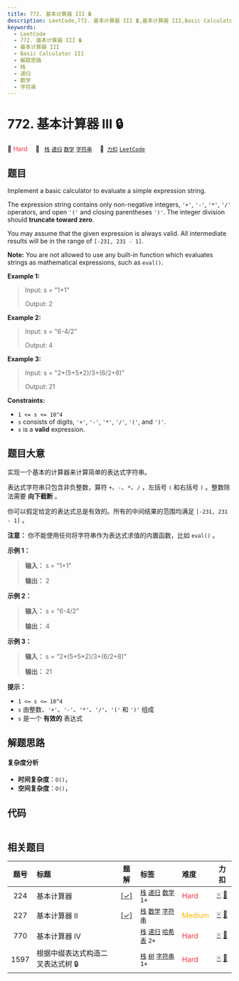 ```yaml
---
title: 772. 基本计算器 III 🔒
description: LeetCode,772. 基本计算器 III 🔒,基本计算器 III,Basic Calculator III,解题思路,栈,递归,数学,字符串
keywords:
  - LeetCode
  - 772. 基本计算器 III 🔒
  - 基本计算器 III
  - Basic Calculator III
  - 解题思路
  - 栈
  - 递归
  - 数学
  - 字符串
---
```


# 772. 基本计算器 III 🔒

🔴 <font color=#ff334b>Hard</font>&emsp; 🔖&ensp; [`栈`](/tag/stack.md) [`递归`](/tag/recursion.md) [`数学`](/tag/math.md) [`字符串`](/tag/string.md)&emsp; 🔗&ensp;[`力扣`](https://leetcode.cn/problems/basic-calculator-iii) [`LeetCode`](https://leetcode.com/problems/basic-calculator-iii)

## 题目

Implement a basic calculator to evaluate a simple expression string.

The expression string contains only non-negative integers, `'+'`, `'-'`,
`'*'`, `'/'` operators, and open `'('` and closing parentheses `')'`. The
integer division should **truncate toward zero**.

You may assume that the given expression is always valid. All intermediate
results will be in the range of `[-231, 231 - 1]`.

**Note:** You are not allowed to use any built-in function which evaluates
strings as mathematical expressions, such as `eval()`.



**Example 1:**

> Input: s = "1+1"
> 
> Output: 2

**Example 2:**

> Input: s = "6-4/2"
> 
> Output: 4

**Example 3:**

> Input: s = "2*(5+5*2)/3+(6/2+8)"
> 
> Output: 21

**Constraints:**

  * `1 <= s <= 10^4`
  * `s` consists of digits, `'+'`, `'-'`, `'*'`, `'/'`, `'('`, and `')'`.
  * `s` is a **valid** expression.


## 题目大意

实现一个基本的计算器来计算简单的表达式字符串。

表达式字符串只包含非负整数，算符 `+`、`-`、`*`、`/` ，左括号 `(` 和右括号 `)` 。整数除法需要 **向下截断** 。

你可以假定给定的表达式总是有效的。所有的中间结果的范围均满足 `[-231, 231 - 1]` 。

**注意：** 你不能使用任何将字符串作为表达式求值的内置函数，比如 `eval()` 。



**示例 1：**

> 
> 
> 
> 
> 
> **输入：** s = "1+1"
> 
> **输出：** 2
> 
> 

**示例 2：**

> 
> 
> 
> 
> 
> **输入：** s = "6-4/2"
> 
> **输出：** 4
> 
> 

**示例 3：**

> 
> 
> 
> 
> 
> **输入：** s = "2*(5+5*2)/3+(6/2+8)"
> 
> **输出：** 21
> 
> 



**提示：**

  * `1 <= s <= 10^4`
  * `s` 由整数、`'+'`、`'-'`、`'*'`、`'/'`、`'('` 和 `')'` 组成
  * `s` 是一个 **有效的** 表达式


## 解题思路

#### 复杂度分析

- **时间复杂度**：`O()`，
- **空间复杂度**：`O()`，

## 代码

```javascript

```

## 相关题目

<!-- prettier-ignore -->
| 题号 | 标题 | 题解 | 标签 | 难度 | 力扣 |
| :------: | :------ | :------: | :------ | :------ | :------: |
| 224 | 基本计算器 | [[✓]](/problem/0224.md) |  [`栈`](/tag/stack.md) [`递归`](/tag/recursion.md) [`数学`](/tag/math.md) `1+` | <font color=#ff334b>Hard</font> | [🀄️](https://leetcode.cn/problems/basic-calculator) [🔗](https://leetcode.com/problems/basic-calculator) |
| 227 | 基本计算器 II | [[✓]](/problem/0227.md) |  [`栈`](/tag/stack.md) [`数学`](/tag/math.md) [`字符串`](/tag/string.md) | <font color=#ffb800>Medium</font> | [🀄️](https://leetcode.cn/problems/basic-calculator-ii) [🔗](https://leetcode.com/problems/basic-calculator-ii) |
| 770 | 基本计算器 IV |  |  [`栈`](/tag/stack.md) [`递归`](/tag/recursion.md) [`哈希表`](/tag/hash-table.md) `2+` | <font color=#ff334b>Hard</font> | [🀄️](https://leetcode.cn/problems/basic-calculator-iv) [🔗](https://leetcode.com/problems/basic-calculator-iv) |
| 1597 | 根据中缀表达式构造二叉表达式树 🔒 |  |  [`栈`](/tag/stack.md) [`树`](/tag/tree.md) [`字符串`](/tag/string.md) `1+` | <font color=#ff334b>Hard</font> | [🀄️](https://leetcode.cn/problems/build-binary-expression-tree-from-infix-expression) [🔗](https://leetcode.com/problems/build-binary-expression-tree-from-infix-expression) |